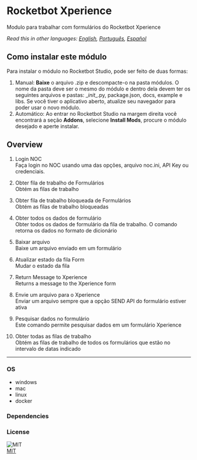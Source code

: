 



# Rocketbot Xperience
  
Modulo para trabalhar com formulários do Rocketbot Xperience  

*Read this in other languages: [English](README.md), [Português](README.pr.md), [Español](README.es.md)*

## Como instalar este módulo
  
Para instalar o módulo no Rocketbot Studio, pode ser feito de duas formas:
1. Manual: __Baixe__ o arquivo .zip e descompacte-o na pasta módulos. O nome da pasta deve ser o mesmo do módulo e dentro dela devem ter os seguintes arquivos e pastas: \__init__.py, package.json, docs, example e libs. Se você tiver o aplicativo aberto, atualize seu navegador para poder usar o novo módulo.
2. Automático: Ao entrar no Rocketbot Studio na margem direita você encontrará a seção **Addons**, selecione **Install Mods**, procure o módulo desejado e aperte instalar.  


## Overview


1. Login NOC  
Faça login no NOC usando uma das opções, arquivo noc.ini, API Key ou credenciais.

2. Obter fila de trabalho de Formulários  
Obtém as filas de trabalho

3. Obter fila de trabalho bloqueada de Formulários  
Obtém as filas de trabalho bloqueadas

4. Obter todos os dados de formulário  
Obter todos os dados de formulário da fila de trabalho. O comando retorna os dados no formato de dicionário

5. Baixar arquivo  
Baixe um arquivo enviado em um formulário

6. Atualizar estado da fila Form  
Mudar o estado da fila

7. Return Message to Xperience  
Returns a message to the Xperience form

8. Envie um arquivo para o Xperience  
Enviar um arquivo sempre que a opção SEND API do formulário estiver ativa

9. Pesquisar dados no formulário  
Este comando permite pesquisar dados em um formulário Xperience

10. Obter todas as filas de trabalho  
Obtém as filas de trabalho de todos os formulários que estão no intervalo de datas indicado  




----
### OS

- windows
- mac
- linux
- docker

### Dependencies

### License
  
![MIT](https://camo.githubusercontent.com/107590fac8cbd65071396bb4d04040f76cde5bde/687474703a2f2f696d672e736869656c64732e696f2f3a6c6963656e73652d6d69742d626c75652e7376673f7374796c653d666c61742d737175617265)  
[MIT](http://opensource.org/licenses/mit-license.ph)
